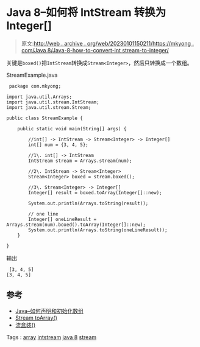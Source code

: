 # Java 8–如何将 IntStream 转换为 Integer[]

> 原文:[http://web . archive . org/web/20230101150211/https://mkyong . com/Java 8/Java-8-how-to-convert-int stream-to-integer/](http://web.archive.org/web/20230101150211/https://mkyong.com/java8/java-8-how-to-convert-intstream-to-integer/)

关键是`boxed()`把`IntStream`转换成`Stream<Integer>`，然后只转换成一个数组。

StreamExample.java

```
 package com.mkyong;

import java.util.Arrays;
import java.util.stream.IntStream;
import java.util.stream.Stream;

public class StreamExample {

    public static void main(String[] args) {

        //int[] -> IntStream -> Stream<Integer> -> Integer[]
        int[] num = {3, 4, 5};

        //1\. int[] -> IntStream
        IntStream stream = Arrays.stream(num);

        //2\. IntStream -> Stream<Integer>
        Stream<Integer> boxed = stream.boxed();

        //3\. Stream<Integer> -> Integer[]
        Integer[] result = boxed.toArray(Integer[]::new);

        System.out.println(Arrays.toString(result));

        // one line
        Integer[] oneLineResult = Arrays.stream(num).boxed().toArray(Integer[]::new);
        System.out.println(Arrays.toString(oneLineResult));
    }

} 
```

输出

```
 [3, 4, 5]
[3, 4, 5] 
```

## 参考

*   [Java–如何声明和初始化数组](/web/20210819034029/https://mkyong.com/java/java-how-to-declare-and-initialize-an-array/)
*   [Stream toArray()](http://web.archive.org/web/20210819034029/https://docs.oracle.com/javase/8/docs/api/java/util/stream/Stream.html#toArray-java.util.function.IntFunction-)
*   [流盒装()](http://web.archive.org/web/20210819034029/https://docs.oracle.com/javase/8/docs/api/java/util/stream/IntStream.html#boxed--)

Tags : [array](http://web.archive.org/web/20210819034029/https://mkyong.com/tag/array/) [intstream](http://web.archive.org/web/20210819034029/https://mkyong.com/tag/intstream/) [java 8](http://web.archive.org/web/20210819034029/https://mkyong.com/tag/java-8/) [stream](http://web.archive.org/web/20210819034029/https://mkyong.com/tag/stream/)<input type="hidden" id="mkyong-current-postId" value="14973">